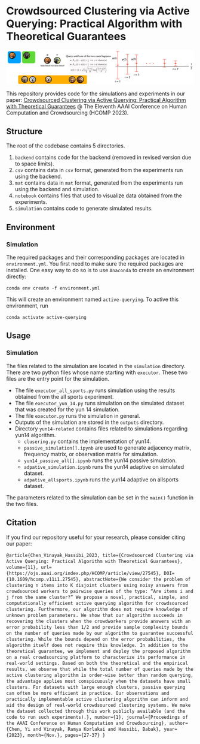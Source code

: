 # Crowdsourced Clustering via Active Querying: Practical Algorithm with Theoretical Guarantees

![Intro Figure](illusration.png)

This repository provides code for the simulations and experiments in our paper: [Crowdsourced Clustering via Active Querying: Practical Algorithm with Theoretical Guarantees](https://www.deepneural.network/publications/pdfs/hcomp23.pdf) @ The Eleventh AAAI Conference on Human Computation and Crowdsourcing (HCOMP 2023).

## Structure
The root of the codebase contains 5 directories.
1. `backend` contains code for the backend (removed in revised version due to space limits).
2. `csv` contains data in `csv` format, generated from the experiments run using the backend.
3. `mat` contains data in `mat` format, generated from the experiments run using the backend and simulation.
4. `notebook` contains files that used to visualize data obtained from the experiments.
5. `simulation` contains code to generate simulated results.

## Environment
### Simulation
The required packages and their corresponding packages are located in `environment.yml`. You first need to make sure the
required packages are installed. One easy way to do so is to use `Anaconda` to create an environment directly:
```
conda env create -f environment.yml
```
This will create an environment named `active-querying`. To active this environment, run
```
conda activate active-querying
```

## Usage
### Simulation
The files related to the simulation are located in the `simulation` directory.
There are two python files whose name starting with `executor`. These two files are the entry point for the simulation.

- The file `executor_all_sports.py` runs simulation using the results obtained from the all sports experiment.
- The file `executor_yun_14.py` runs simulation on the simulated dataset that was created for the yun 14 simulation.
- The file `executor.py` runs the simulation in general.
- Outputs of the simulation are stored in the `outputs` directory.
- Directory `yun14-related` contains files related to simulations regarding yun14 algorithm.
  - `clusering.py`  contains the implementation of yun14.
  - `passive_simulation[].ipynb` are used to generate adjacency matrix, frequency matrix, or observation matrix for
    simulation.
  -  `yun14_passive_all[].ipynb` runs the yun14 passive simulation.
  - `adpative_simulation.ipynb` runs the yun14 adaptive on simulated dataset.
  - `adpative_allsports.ipynb` runs the yun14 adaptive on allsports dataset.

The parameters related to the simulation can be set in the `main()` function in the two files.

## Citation

If you find our repository useful for your research, please consider citing our paper:
```
@article{Chen_Vinayak_Hassibi_2023, title={Crowdsourced Clustering via Active Querying: Practical Algorithm with Theoretical Guarantees}, volume={11}, url={https://ojs.aaai.org/index.php/HCOMP/article/view/27545}, DOI={10.1609/hcomp.v11i1.27545}, abstractNote={We consider the problem of clustering n items into K disjoint clusters using noisy answers from crowdsourced workers to pairwise queries of the type: “Are items i and j from the same cluster?” We propose a novel, practical, simple, and computationally efficient active querying algorithm for crowdsourced clustering. Furthermore, our algorithm does not require knowledge of unknown problem parameters. We show that our algorithm succeeds in recovering the clusters when the crowdworkers provide answers with an error probability less than 1/2 and provide sample complexity bounds on the number of queries made by our algorithm to guarantee successful clustering. While the bounds depend on the error probabilities, the algorithm itself does not require this knowledge. In addition to the theoretical guarantee, we implement and deploy the proposed algorithm on a real crowdsourcing platform to characterize its performance in real-world settings. Based on both the theoretical and the empirical results, we observe that while the total number of queries made by the active clustering algorithm is order-wise better than random querying, the advantage applies most conspicuously when the datasets have small clusters. For datasets with large enough clusters, passive querying can often be more efficient in practice. Our observations and practically implementable active clustering algorithm can inform and aid the design of real-world crowdsourced clustering systems. We make the dataset collected through this work publicly available (and the code to run such experiments).}, number={1}, journal={Proceedings of the AAAI Conference on Human Computation and Crowdsourcing}, author={Chen, Yi and Vinayak, Ramya Korlakai and Hassibi, Babak}, year={2023}, month={Nov.}, pages={27-37} }
```

